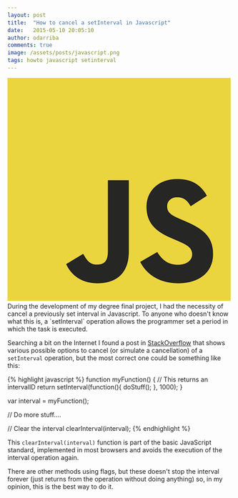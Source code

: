 ```yaml
---
layout: post
title:  "How to cancel a setInterval in Javascript"
date:   2015-05-10 20:05:10
author: odarriba
comments: true
image: /assets/posts/javascript.png
tags: howto javascript setinterval
---
```


<img class='pull-right xs-size' src='/assets/posts/javascript.png' />
During the development of my degree final project, I had the necessity of cancel a previously set interval in Javascript. To anyone who doesn't know what this is, a `setInterval` operation allows the programmer set a period in which the task is executed. 

Searching a bit on the Internet I found a post in [StackOverflow](stackoverflow) that shows various possible options to cancel (or simulate a cancellation) of a `setInterval` operation, but the most correct one could be something like this:

{% highlight javascript %}
function myFunction() {
	// This returns an intervalID
	return setInterval(function(){
		doStuff();
	}, 1000);
}

var interval = myFunction();

// Do more stuff....

// Clear the interval
clearInterval(interval);
{% endhighlight %}

This `clearInterval(interval)` function is part of the basic JavaScript standard, implemented in most browsers and avoids the execution of the interval operation again.

There are other methods using flags, but these doesn't stop the interval forever (just returns from the operation without doing anything) so, in my opinion, this is the best way to do it.

[stackoverflow]: http://stackoverflow.com/questions/109086/stop-setinterval-call-in-javascript